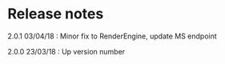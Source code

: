 # Release notes

2.0.1
03/04/18 :  Minor fix to RenderEngine, update MS endpoint

2.0.0
23/03/18 : Up version number
